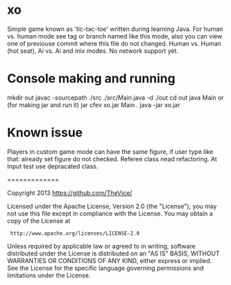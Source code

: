 xo
=========================

Simple game known as 'tic-tac-toe' written during learning Java.
For human vs. human mode see tag or branch named like this mode,
also you can view one of previouse commit where this file do not changed.
Human vs. Human (hot seat), Ai vs. Ai and mix modes.
No network support yet.

Console making and running
==========================
mkdir out
javac -sourcepath ./src ./src/Main.java -d ./out
cd out
     java Main 
or (for making jar and run it)
     jar cfev xo.jar Main .
     java -jar xo.jar

Known issue
=============
Players in custom game mode can have the same figure,
if user type like that: already set figure do not checked.
Referee class nead refactoring.
At Input test use depracated class.

=============

   Copyright 2013 https://github.com/TheVice/

   Licensed under the Apache License, Version 2.0 (the "License");
   you may not use this file except in compliance with the License.
   You may obtain a copy of the License at

     http://www.apache.org/licenses/LICENSE-2.0

   Unless required by applicable law or agreed to in writing, software
   distributed under the License is distributed on an "AS IS" BASIS,
   WITHOUT WARRANTIES OR CONDITIONS OF ANY KIND, either express or implied.
   See the License for the specific language governing permissions and
   limitations under the License.


